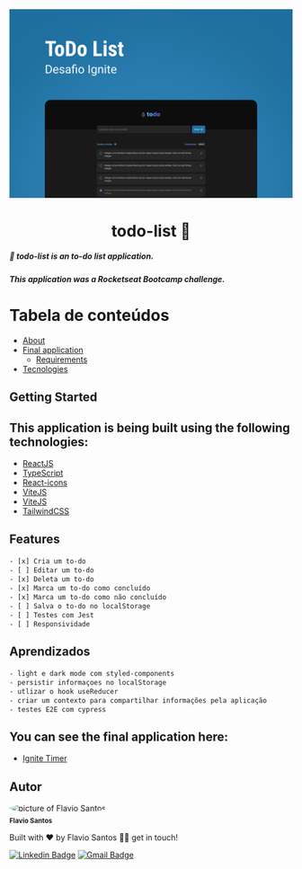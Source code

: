 <div align="center"><img src="toDoList.png" alt=""/></div>

<div id='about'>
  <h1 align="center">
	  todo-list 🚀
  </h1>
  <h5 align="left">
	  🚀 todo-list is an to-do list application.
  </h5>
  <h5 align="left">
	  This application was a Rocketseat Bootcamp challenge.
  </h5>
  <!-- <h5 align="left">
	  As a developer I can never stop learning, I added some new functionallities to take
    the application to the next level, 
    the functionallities are Dark and Light mode of course, 
    I made E2E tests with cypress.
  </h5> -->
</div>

# Tabela de conteúdos

<!--ts-->

- [About](#about)
- [Final application](#application)
  - [Requirements](#requirements)
- [Tecnologies](#technologies)
<!--te-->

## Getting Started

<div id='technologies'>
  <h2>This application is being built using the following technologies:</h2>
  
  - [ReactJS](https://reactjs.org/docs/getting-started.html)
  - [TypeScript](https://www.typescriptlang.org/)
  - [React-icons](https://react-icons.github.io/react-icons/)
  - [ViteJS](https://vitejs.dev/)
  - [ViteJS](https://vitejs.dev/)
  - [TailwindCSS](https://tailwindcss.com/docs/installation)
  <!-- - [Cypress](https://docs.cypress.io/) -->
</div>

<div id='features'>
  <h2>Features</h2>
  
    - [x] Cria um to-do
    - [ ] Editar um to-do
    - [x] Deleta um to-do
    - [x] Marca um to-do como concluído
    - [x] Marca um to-do como não concluído
    - [ ] Salva o to-do no localStorage
    - [ ] Testes com Jest
    - [ ] Responsividade
</div>

<div id='aprendizados'>
  <h2>Aprendizados</h2>
  
    - light e dark mode com styled-components
    - persistir informaçoes no localStorage
    - utlizar o hook useReducer
    - criar um contexto para compartilhar informações pela aplicação
    - testes E2E com cypress
</div>

<div id='application'>
  <h2>You can see the final application here: </h2>
  
  - [Ignite Timer](https://ignite-timer-flv-pa6g-5n9v5jmmq-flvsantos15.vercel.app/)
</div>

<div id='author'>
  <h2>Autor</h2>

 <img style="border-radius: 50%;" src="https://avatars.githubusercontent.com/u/48564704?v=4" width="100px;" alt="picture of Flavio Santos"/>
 <br />
 <sub><b>Flavio Santos</b></sub>

Built with ❤️ by Flavio Santos 👋🏽 get in touch!

[![Linkedin Badge](https://img.shields.io/badge/-flvSantos-blue?style=flat-square&logo=Linkedin&logoColor=white&link=https://www.linkedin.com/in/flvSantos15/)](https://www.linkedin.com/in/flvSantos15/)
[![Gmail Badge](https://img.shields.io/badge/-flvSantos300@gmail.com-c14438?style=flat-square&logo=Gmail&logoColor=white&link=mailto:flvSantos300@gmail.com)](mailto:flvSantos300@gmail.com)

</div>
